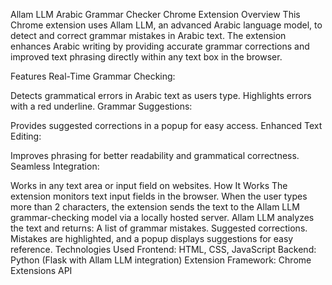 Allam LLM Arabic Grammar Checker Chrome Extension
Overview
This Chrome extension uses Allam LLM, an advanced Arabic language model, to detect and correct grammar mistakes in Arabic text. The extension enhances Arabic writing by providing accurate grammar corrections and improved text phrasing directly within any text box in the browser.

Features
Real-Time Grammar Checking:

Detects grammatical errors in Arabic text as users type.
Highlights errors with a red underline.
Grammar Suggestions:

Provides suggested corrections in a popup for easy access.
Enhanced Text Editing:

Improves phrasing for better readability and grammatical correctness.
Seamless Integration:

Works in any text area or input field on websites.
How It Works
The extension monitors text input fields in the browser.
When the user types more than 2 characters, the extension sends the text to the Allam LLM grammar-checking model via a locally hosted server.
Allam LLM analyzes the text and returns:
A list of grammar mistakes.
Suggested corrections.
Mistakes are highlighted, and a popup displays suggestions for easy reference.
Technologies Used
Frontend: HTML, CSS, JavaScript
Backend: Python (Flask with Allam LLM integration)
Extension Framework: Chrome Extensions API
